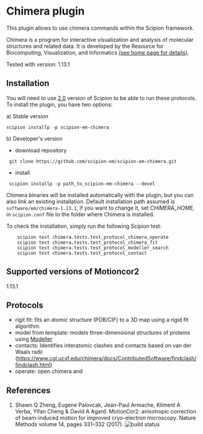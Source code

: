 # Chimera plugin

This plugin allows to use chimera commands within the Scipion framework.

Chimera  is a program for interactive visualization and analysis of molecular structures and related data. It is developed by the Resource for Biocomputing, Visualization, and Informatics [(see home page for details)](https://www.cgl.ucsf.edu/chimera/).

Tested with version: 1.13.1

## Installation

You will need to use [2.0](https://github.com/I2PC/scipion/releases/tag/v2.0) version of Scipion to be able to run these protocols. To install the plugin, you have two options:

   a) Stable version
   ```
   scipion installp -p scipion-em-chimera
   ```
   b) Developer's version
   * download repository 
   ```
    git clone https://github.com/scipion-em/scipion-em-chimera.git
   ```
   * install 
   ```
    scipion installp -p path_to_scipion-em-chimera --devel
   ```

Chimera binaries will be installed automatically with the plugin, but you can also link an existing installation. 
Default installation path assumed is `software/em/chimera-1.13.1`, if you want to change it, set *CHIMERA_HOME,* in `scipion.conf` file to the folder where Chimera is installed.

To check the installation, simply run the following Scipion test: 
```
    scipion test chimera.tests.test_protocol_chimera_operate
    scipion test chimera.tests.test_protocol_chimera_fit
    scipion test chimera.tests.test_protocol_modeller_search
    scipion test chimera.tests.test_protocol_contact
```

## Supported versions of Motioncor2

1.13.1

## Protocols

* rigit fit: fits an atomic structure (PDB/CIF) to a 3D map using a rigid fit algorithm.
* model from template: models three-dimensional structures of proteins using [Modeller](https://salilab.org/modeller/manual/node7.html)
* contacts: Identifies interatomic clashes and contacts based on van der Waals radii (https://www.cgl.ucsf.edu/chimera/docs/ContributedSoftware/findclash/findclash.html)
* operate: open chimera and 


## References
1.  Shawn Q Zheng, Eugene Palovcak, Jean-Paul Armache, Kliment A Verba, Yifan Cheng & David A Agard. MotionCor2: anisotropic correction of beam-induced motion for improved cryo-electron microscopy. Nature Methods volume 14, pages 331–332 (2017).
![build status](http://arquimedes.cnb.csic.es:9980/badges/motioncorr_devel.svg "Build status")
